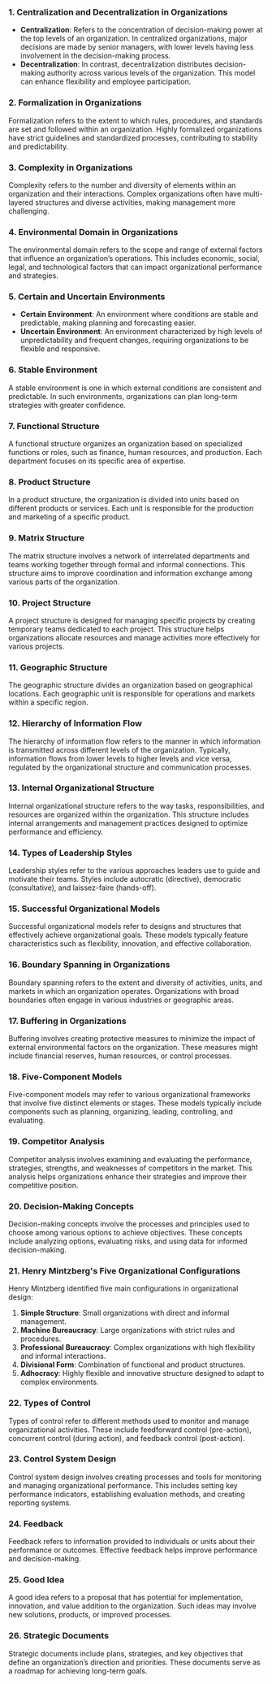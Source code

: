 ### 1. Centralization and Decentralization in Organizations

- **Centralization**: Refers to the concentration of decision-making power at the top levels of an organization. In centralized organizations, major decisions are made by senior managers, with lower levels having less involvement in the decision-making process.
- **Decentralization**: In contrast, decentralization distributes decision-making authority across various levels of the organization. This model can enhance flexibility and employee participation.

### 2. Formalization in Organizations

Formalization refers to the extent to which rules, procedures, and standards are set and followed within an organization. Highly formalized organizations have strict guidelines and standardized processes, contributing to stability and predictability.

### 3. Complexity in Organizations

Complexity refers to the number and diversity of elements within an organization and their interactions. Complex organizations often have multi-layered structures and diverse activities, making management more challenging.

### 4. Environmental Domain in Organizations

The environmental domain refers to the scope and range of external factors that influence an organization’s operations. This includes economic, social, legal, and technological factors that can impact organizational performance and strategies.

### 5. Certain and Uncertain Environments

- **Certain Environment**: An environment where conditions are stable and predictable, making planning and forecasting easier.
- **Uncertain Environment**: An environment characterized by high levels of unpredictability and frequent changes, requiring organizations to be flexible and responsive.

### 6. Stable Environment

A stable environment is one in which external conditions are consistent and predictable. In such environments, organizations can plan long-term strategies with greater confidence.

### 7. Functional Structure

A functional structure organizes an organization based on specialized functions or roles, such as finance, human resources, and production. Each department focuses on its specific area of expertise.

### 8. Product Structure

In a product structure, the organization is divided into units based on different products or services. Each unit is responsible for the production and marketing of a specific product.

### 9. Matrix Structure

The matrix structure involves a network of interrelated departments and teams working together through formal and informal connections. This structure aims to improve coordination and information exchange among various parts of the organization.

### 10. Project Structure

A project structure is designed for managing specific projects by creating temporary teams dedicated to each project. This structure helps organizations allocate resources and manage activities more effectively for various projects.

### 11. Geographic Structure

The geographic structure divides an organization based on geographical locations. Each geographic unit is responsible for operations and markets within a specific region.

### 12. Hierarchy of Information Flow

The hierarchy of information flow refers to the manner in which information is transmitted across different levels of the organization. Typically, information flows from lower levels to higher levels and vice versa, regulated by the organizational structure and communication processes.

### 13. Internal Organizational Structure

Internal organizational structure refers to the way tasks, responsibilities, and resources are organized within the organization. This structure includes internal arrangements and management practices designed to optimize performance and efficiency.

### 14. Types of Leadership Styles

Leadership styles refer to the various approaches leaders use to guide and motivate their teams. Styles include autocratic (directive), democratic (consultative), and laissez-faire (hands-off).

### 15. Successful Organizational Models

Successful organizational models refer to designs and structures that effectively achieve organizational goals. These models typically feature characteristics such as flexibility, innovation, and effective collaboration.

### 16. Boundary Spanning in Organizations

Boundary spanning refers to the extent and diversity of activities, units, and markets in which an organization operates. Organizations with broad boundaries often engage in various industries or geographic areas.

### 17. Buffering in Organizations

Buffering involves creating protective measures to minimize the impact of external environmental factors on the organization. These measures might include financial reserves, human resources, or control processes.

### 18. Five-Component Models

Five-component models may refer to various organizational frameworks that involve five distinct elements or stages. These models typically include components such as planning, organizing, leading, controlling, and evaluating.

### 19. Competitor Analysis

Competitor analysis involves examining and evaluating the performance, strategies, strengths, and weaknesses of competitors in the market. This analysis helps organizations enhance their strategies and improve their competitive position.

### 20. Decision-Making Concepts

Decision-making concepts involve the processes and principles used to choose among various options to achieve objectives. These concepts include analyzing options, evaluating risks, and using data for informed decision-making.

### 21. Henry Mintzberg's Five Organizational Configurations

Henry Mintzberg identified five main configurations in organizational design:

1. **Simple Structure**: Small organizations with direct and informal management.
2. **Machine Bureaucracy**: Large organizations with strict rules and procedures.
3. **Professional Bureaucracy**: Complex organizations with high flexibility and informal interactions.
4. **Divisional Form**: Combination of functional and product structures.
5. **Adhocracy**: Highly flexible and innovative structure designed to adapt to complex environments.

### 22. Types of Control

Types of control refer to different methods used to monitor and manage organizational activities. These include feedforward control (pre-action), concurrent control (during action), and feedback control (post-action).

### 23. Control System Design

Control system design involves creating processes and tools for monitoring and managing organizational performance. This includes setting key performance indicators, establishing evaluation methods, and creating reporting systems.

### 24. Feedback

Feedback refers to information provided to individuals or units about their performance or outcomes. Effective feedback helps improve performance and decision-making.

### 25. Good Idea

A good idea refers to a proposal that has potential for implementation, innovation, and value addition to the organization. Such ideas may involve new solutions, products, or improved processes.

### 26. Strategic Documents

Strategic documents include plans, strategies, and key objectives that define an organization’s direction and priorities. These documents serve as a roadmap for achieving long-term goals.

